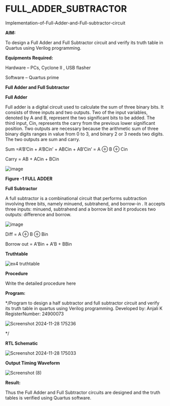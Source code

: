 # FULL_ADDER_SUBTRACTOR

Implementation-of-Full-Adder-and-Full-subtractor-circuit

**AIM:**

To design a Full Adder and Full Subtractor circuit and verify its truth table in Quartus using Verilog programming.

**Equipments Required:**

Hardware – PCs, Cyclone II , USB flasher

Software – Quartus prime

**Full Adder and Full Subtractor**

**Full Adder**

Full adder is a digital circuit used to calculate the sum of three binary bits. It consists of three inputs and two outputs. Two of the input variables, denoted by A and B, represent the two significant bits to be added. The third input, Cin, represents the carry from the previous lower significant position. Two outputs are necessary because the arithmetic sum of three binary digits ranges in value from 0 to 3, and binary 2 or 3 needs two digits. The two outputs are sum and carry.

Sum =A’B’Cin + A’BCin’ + ABCin + AB’Cin’ = A ⊕ B ⊕ Cin 

Carry = AB + ACin + BCin

![image](https://github.com/naavaneetha/FULL_ADDER_SUBTRACTOR/assets/154305477/0f30ba51-5ffb-4198-845f-18e054f675e7)

**Figure -1 FULL ADDER**

**Full Subtractor**

A full subtractor is a combinational circuit that performs subtraction involving three bits, namely minuend, subtrahend, and borrow-in . It accepts three inputs: minuend, subtrahend and a borrow bit and it produces two outputs: difference and borrow.

![image](https://github.com/naavaneetha/FULL_ADDER_SUBTRACTOR/assets/154305477/02b24f51-ab51-4304-9ad6-7b81ffc1ead5)

Diff = A ⊕ B ⊕ Bin 

Borrow out = A'Bin + A'B + BBin

**Truthtable**

![ex4 truthtable](https://github.com/user-attachments/assets/2d7ef787-81c2-405d-94fa-a6084bf093cd)

**Procedure**

Write the detailed procedure here

**Program:**

*/Program to design a half subtractor and full subtractor circuit and verify its truth table in quartus using Verilog programming.
Developed by: Anjali K RegisterNumber: 24900073

![Screenshot 2024-11-28 175236](https://github.com/user-attachments/assets/4110f8ce-f9de-41c4-ab2b-b30029b75fe0)

*/

**RTL Schematic**

![Screenshot 2024-11-28 175033](https://github.com/user-attachments/assets/54de9f66-3474-43d6-aa42-066aefad4046)


**Output Timing Waveform**

![Screenshot (8)](https://github.com/user-attachments/assets/8ef0bcf9-1083-4925-b33e-79c3d24150b2)


**Result:**

Thus the Full Adder and Full Subtractor circuits are designed and the truth tables is verified using Quartus software.



